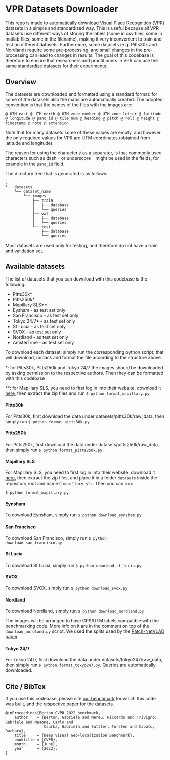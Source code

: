 # VPR Datasets Downloader

This repo is made to automatically download Visual Place Recognition (VPR) datasets in a simple and standardized way.
This is useful because all VPR datasets use different ways of storing the labels (some in csv files, some in matlab files, some in the filename), making it very inconvenient to train and test on different datasets.
Furthermore, some datasets (e.g. Pitts30k and Nordland) require some pre-processing, and small changes in the pre-processing can lead to changes in results.
The goal of this codebase is therefore to ensure that researchers and practitioners in VPR can use the same standardize datasets for their experiments.

## Overview

The datasets are downloaded and formatted using a standard format: for some of the datasets also the maps are automatically created.
The adopted convention is that the names of the files with the images are:

`@ UTM_east @ UTM_north @ UTM_zone_number @ UTM_zone_letter @ latitude @ longitude @ pano_id @ tile_num @ heading @ pitch @ roll @ height @ timestamp @ note @ extension`

Note that for many datasets some of these values are empty, and however the only required values for VPR are UTM coordinates (obtained from latitude and longitude).

The reason for using the character `@` as a separator, is that commonly used characters such as dash `-` or underscore `_` might be used in the fields, for example in the `pano_id` field.

The directory tree that is generated is as follows:
```
.
└── datasets
    └── dataset_name
        └── images
            ├── train
            │   ├── database
            │   └── queries
            ├── val
            │   ├── database
            │   └── queries
            └── test
                ├── database
                └── queries
```

Most datasets are used only for testing, and therefore do not have a train and validation set.

## Available datasets

The list of datasets that you can download with this codebase is the following:
- Pitts30k*
- Pitts250k*
- Mapillary SLS**
- Eysham - as test set only
- San Francisco - as test set only
- Tokyo 24/7* - as test set only
- St Lucia - as test set only
- SVOX - as test set only
- Nordland - as test set only
- AmsterTime - as test set only

To download each dataset, simply run the corresponding python script, that will download,
unpack and format the file according to the structure above.

*: for Pitts30k, Pitts250k and Tokyo 24/7 the images should be downloaded by asking permission to the respective authors. Then they can be formatted with this codebase

*\*: for Mapillary SLS, you need to first log in into their website, download it [here](https://www.mapillary.com/dataset/places),
 then extract the zip files and run 
 `$ python format_mapillary.py`

#### Pitts30k

For Pitts30k, first download the data under datasets/pitts30k/raw_data, then simply run `$ python format_pitts30k.py`

#### Pitts250k

For Pitts250k, first download the data under datasets/pitts250k/raw_data, then simply run `$ python format_pitts250k.py`

#### Mapillary SLS

For Mapillary SLS, you need to first log in into their website, download it [here](https://www.mapillary.com/dataset/places),
 then extract the zip files, and place it in a folder `datasets` inside the repository root and name it
`mapillary_sls`.
Then you can run:

 `$ python format_mapillary.py`

#### Eynsham

To download Eynsham, simply run `$ python download_eynsham.py`

#### San Francisco

To download San Francisco, simply run `$ python download_san_francisco.py`

#### St Lucia

To download St Lucia, simply run `$ python download_st_lucia.py`

#### SVOX

To download SVOX, simply run `$ python download_svox.py`

#### Nordland

To download Nordland, simply run `$ python download_nordland.py`

The images will be arranged to have GPS/UTM labels compatible with the benchmarking code. More info on it are in the comment on top of the `download_nordland.py` script. We used the splits used by the [Patch-NetVLAD paper](https://arxiv.org/abs/2103.01486).

#### Tokyo 24/7

For Tokyo 24/7, first download the data under datasets/tokyo247/raw_data, then simply run `$ python format_tokyo247.py`. Queries are automatically downloaded.

## Cite / BibTex
If you use this codebase, please cite [our benchmark](https://github.com/gmberton/deep-visual-geo-localization-benchmark) for which this code was built, and the respective paper for the datasets.
```
@inProceedings{Berton_CVPR_2022_benchmark,
    author    = {Berton, Gabriele and Mereu, Riccardo and Trivigno, Gabriele and Masone, Carlo and
                 Csurka, Gabriela and Sattler, Torsten and Caputo, Barbara},
    title     = {Deep Visual Geo-localization Benchmark},
    booktitle = {CVPR},
    month     = {June},
    year      = {2022},
}
```
